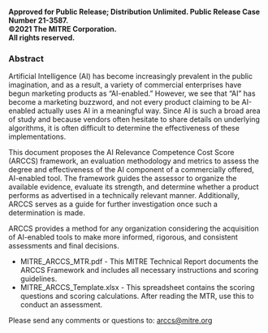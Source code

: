 <b>Approved for Public Release; Distribution Unlimited. Public Release Case Number 21-3587.</b><br>
<b>©2021 The MITRE Corporation.</b><br>
<b>All rights reserved.<br></b>

### Abstract
Artificial Intelligence (AI) has become increasingly prevalent in the public imagination, and as a result, a variety of commercial enterprises have begun marketing products as “AI-enabled.” However, we see that “AI” has become a marketing buzzword, and not every product claiming to be AI-enabled actually uses AI in a meaningful way. Since AI is such a broad area of study and because vendors often hesitate to share details on underlying algorithms, it is often difficult to determine the effectiveness of these implementations.

This document proposes the AI Relevance Competence Cost Score (ARCCS) framework, an evaluation methodology and metrics to assess the degree and effectiveness of the AI component of a commercially offered, AI-enabled tool. The framework guides the assessor to organize the available evidence, evaluate its strength, and determine whether a product performs as advertised in a technically relevant manner. Additionally, ARCCS serves as a guide for further investigation once such a determination is made.

ARCCS provides a method for any organization considering the acquisition of AI-enabled tools to make more informed, rigorous, and consistent assessments and final decisions.

- MITRE_ARCCS_MTR.pdf - This MITRE Technical Report documents the ARCCS Framework and includes all necessary instructions and scoring guidelines.
- MITRE_ARCCS_Template.xlsx - This spreadsheet contains the scoring questions and scoring calculations. After reading the MTR, use this to conduct an assessment.

Please send any comments or questions to: <a href="mailto:arccs@mitre.org">arccs@mitre.org</a>


